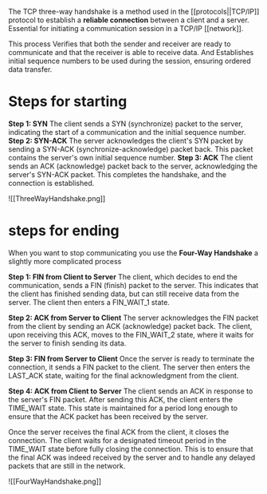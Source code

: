 The TCP three-way handshake is a method used in the [[protocols||TCP/IP]] protocol to establish a **reliable connection** between a client and a server. Essential for initiating a communication session in a TCP/IP [[network]].

This process Verifies that both the sender and receiver are ready to communicate and that the receiver is able to receive data. And Establishes initial sequence numbers to be used during the session, ensuring ordered data transfer.

# Steps for starting 

**Step 1: SYN**
    The client sends a SYN (synchronize) packet to the server, indicating the start of a communication and the initial sequence number.
**Step 2: SYN-ACK**
    The server acknowledges the client's SYN packet by sending a SYN-ACK (synchronize-acknowledge) packet back. This packet contains the server's own initial sequence number.
**Step 3: ACK**
    The client sends an ACK (acknowledge) packet back to the server, acknowledging the server's SYN-ACK packet. This completes the handshake, and the connection is established.

![[ThreeWayHandshake.png]]

# steps for ending
When you want to stop communicating you use the **Four-Way Handshake** a slightly more complicated process 

**Step 1: FIN from Client to Server**
	The client, which decides to end the communication, sends a FIN (finish) packet to the server. This indicates that the client has finished sending data, but can still receive data from the server.
    The client then enters a FIN_WAIT_1 state.


**Step 2: ACK from Server to Client**
	The server acknowledges the FIN packet from the client by sending an ACK (acknowledge) packet back.
    The client, upon receiving this ACK, moves to the FIN_WAIT_2 state, where it waits for the server to finish sending its data.


**Step 3: FIN from Server to Client**
	Once the server is ready to terminate the connection, it sends a FIN packet to the client.
    The server then enters the LAST_ACK state, waiting for the final acknowledgment from the client.


**Step 4: ACK from Client to Server**
    The client sends an ACK in response to the server's FIN packet.
    After sending this ACK, the client enters the TIME_WAIT state. This state is maintained for a period long enough to ensure that the ACK packet has been received by the server.



Once the server receives the final ACK from the client, it closes the connection.
The client waits for a designated timeout period in the TIME_WAIT state before fully closing the connection. This is to ensure that the final ACK was indeed received by the server and to handle any delayed packets that are still in the network.

![[FourWayHandshake.png]]